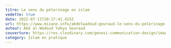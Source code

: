 ```yaml
---
titre: Le sens du pèlerinage en islam
vedette: true
date: 2022-07-11T20:17:41.415Z
url: https://www.mizane.info/abdelwadoud-gouraud-le-sens-du-pelerinage-en-islam-1/
auteur: Abd al-Wadoud Yahya Gouraud
couverture: https://res.cloudinary.com/genesi-communication-design/image/upload/v1657571058/1181912-la-kaaba-a-la-mecque-le-3-avril-2020_n53kzb.jpg
category: Islam en pratique
---
```

